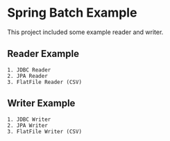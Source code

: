 # Spring Batch Example
This project included some example reader and writer. 

## Reader Example
```
1. JDBC Reader
2. JPA Reader
3. FlatFile Reader (CSV)
```

## Writer Example
```
1. JDBC Writer
2. JPA Writer
3. FlatFile Writer (CSV)
```